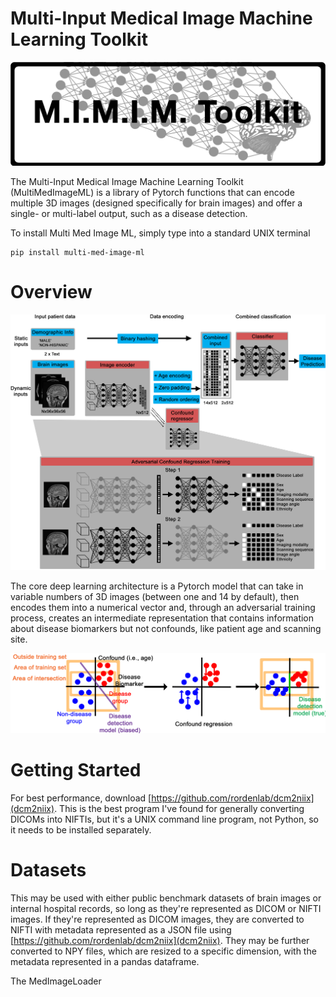 Multi-Input Medical Image Machine Learning Toolkit
==================================================

![ze logo](.images/logo.png)

The Multi-Input Medical Image Machine Learning Toolkit (MultiMedImageML) is a library of Pytorch functions that can encode multiple 3D images (designed specifically for brain images) and offer a single- or multi-label output, such as a disease detection.

To install Multi Med Image ML, simply type into a standard UNIX terminal

    pip install multi-med-image-ml


Overview
========

![ze figure](.images/model_diagram.png)

The core deep learning architecture is a Pytorch model that can take in variable numbers of 3D images (between one and 14 by default), then encodes them into a numerical vector and, through an adversarial training process, creates an intermediate representation that contains information about disease biomarkers but not confounds, like patient age and scanning site.

![ze regress figure](.images/regress_figure.png)

Getting Started
===============

For best performance, download [https://github.com/rordenlab/dcm2niix](dcm2niix). This is the best program I've found for generally converting DICOMs into NIFTIs, but it's a UNIX command line program, not Python, so it needs to be installed separately.

Datasets
========

This may be used with either public benchmark datasets of brain images or internal hospital records, so long as they're represented as DICOM or NIFTI images. If they're represented as DICOM images, they are converted to NIFTI with metadata represented as a JSON file using [https://github.com/rordenlab/dcm2niix](dcm2niix). They may be further converted to NPY files, which are resized to a specific dimension, with the metadata represented in a pandas dataframe.

The MedImageLoader
